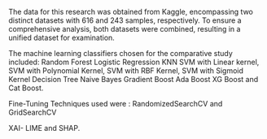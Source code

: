 The data for this research was obtained from Kaggle, encompassing two distinct datasets with 616 and 243 samples, respectively. 
To ensure a comprehensive analysis, both datasets were combined, resulting in a unified dataset for examination. 

The machine learning classifiers chosen for the comparative study included:
Random Forest 
Logistic Regression
KNN
SVM with Linear kernel, SVM with Polynomial Kernel, SVM with RBF Kernel, SVM with Sigmoid Kernel
Decision Tree
Naive Bayes
Gradient Boost
Ada Boost
XG Boost and Cat Boost. 

Fine-Tuning Techniques used were : RandomizedSearchCV and GridSearchCV

XAI- LIME and SHAP.

